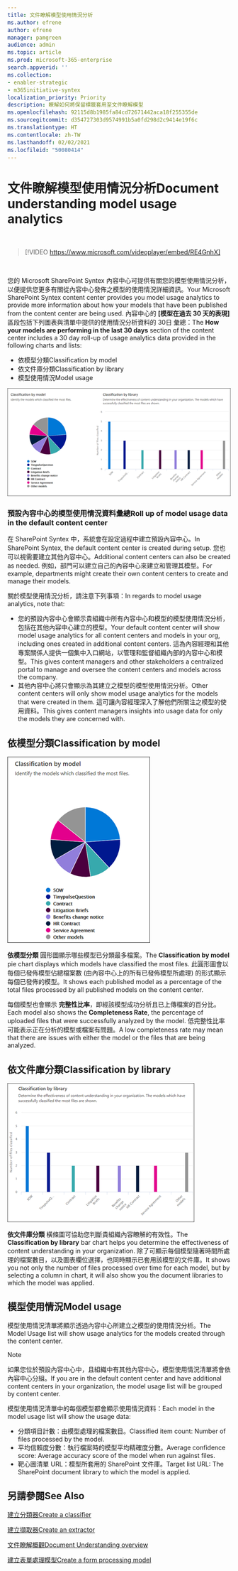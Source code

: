```yaml
---
title: 文件瞭解模型使用情況分析
ms.author: efrene
author: efrene
manager: pamgreen
audience: admin
ms.topic: article
ms.prod: microsoft-365-enterprise
search.appverid: ''
ms.collection:
- enabler-strategic
- m365initiative-syntex
localization_priority: Priority
description: 瞭解如何將保留標籤套用至文件瞭解模型
ms.openlocfilehash: 92115d8b1985fa84cd72671442aca18f255355de
ms.sourcegitcommit: d354727303d9574991b5a0fd298d2c9414e19f6c
ms.translationtype: HT
ms.contentlocale: zh-TW
ms.lasthandoff: 02/02/2021
ms.locfileid: "50080414"
---
```

# <a name="document-understanding-model-usage-analytics"></a><span data-ttu-id="bf14e-103">文件瞭解模型使用情況分析</span><span class="sxs-lookup"><span data-stu-id="bf14e-103">Document understanding model usage analytics</span></span>

</br>

> [!VIDEO https://www.microsoft.com/videoplayer/embed/RE4GnhX]  

</br>


<span data-ttu-id="bf14e-104">您的 Microsoft SharePoint Syntex 內容中心可提供有關您的模型使用情況分析，以便提供您更多有關從內容中心發佈之模型的使用情況詳細資訊。</span><span class="sxs-lookup"><span data-stu-id="bf14e-104">Your Microsoft SharePoint Syntex content center provides you model usage analytics to provide more information about how your models that have been published from the content center are being used.</span></span> <span data-ttu-id="bf14e-105">內容中心的 <b>[模型在過去 30 天的表現]</b> 區段包括下列圖表與清單中提供的使用情況分析資料的 30日 彙總：</span><span class="sxs-lookup"><span data-stu-id="bf14e-105">The <b>How your models are performing in the last 30 days</b> section of the content center includes a 30 day roll-up of usage analytics data provided in the following charts and lists:</span></span>

- <span data-ttu-id="bf14e-106">依模型分類</span><span class="sxs-lookup"><span data-stu-id="bf14e-106">Classification by model</span></span>
- <span data-ttu-id="bf14e-107">依文件庫分類</span><span class="sxs-lookup"><span data-stu-id="bf14e-107">Classification by library</span></span>
- <span data-ttu-id="bf14e-108">模型使用情況</span><span class="sxs-lookup"><span data-stu-id="bf14e-108">Model usage</span></span> 

 ![模型分析](../media/content-understanding/model-analytics.png) </br>

### <a name="roll-up-of-model-usage-data-in-the-default-content-center"></a><span data-ttu-id="bf14e-110">預設內容中心的模型使用情況資料彙總</span><span class="sxs-lookup"><span data-stu-id="bf14e-110">Roll up of model usage data in the default content center</span></span>

<span data-ttu-id="bf14e-111">在 SharePoint Syntex 中，系統會在設定過程中建立預設內容中心。</span><span class="sxs-lookup"><span data-stu-id="bf14e-111">In SharePoint Syntex, the default content center is created during setup.</span></span> <span data-ttu-id="bf14e-112">您也可以視需要建立其他內容中心。</span><span class="sxs-lookup"><span data-stu-id="bf14e-112">Additional content centers can also be created as needed.</span></span> <span data-ttu-id="bf14e-113">例如，部門可以建立自己的內容中心來建立和管理其模型。</span><span class="sxs-lookup"><span data-stu-id="bf14e-113">For example, departments might create their own content centers to create and manage their models.</span></span> 

<span data-ttu-id="bf14e-114">關於模型使用情況分析，請注意下列事項：</span><span class="sxs-lookup"><span data-stu-id="bf14e-114">In regards to model usage analytics, note that:</span></span>

- <span data-ttu-id="bf14e-115">您的預設內容中心會顯示貴組織中所有內容中心和模型的模型使用情況分析，包括在其他內容中心建立的模型。</span><span class="sxs-lookup"><span data-stu-id="bf14e-115">Your default content center will show model usage analytics for all content centers and models in your org, including ones created in additional content centers.</span></span> <span data-ttu-id="bf14e-116">這為內容經理和其他專案關係人提供一個集中入口網站，以管理和監督組織內部的內容中心和模型。</span><span class="sxs-lookup"><span data-stu-id="bf14e-116">This gives content managers and other stakeholders a centralized portal to manage and oversee the content centers and models across the company.</span></span>  
- <span data-ttu-id="bf14e-117">其他內容中心將只會顯示為其建立之模型的模型使用情況分析。</span><span class="sxs-lookup"><span data-stu-id="bf14e-117">Other content centers will only show model usage analytics for the models that were created in them.</span></span> <span data-ttu-id="bf14e-118">這可讓內容經理深入了解他們所關注之模型的使用資料。</span><span class="sxs-lookup"><span data-stu-id="bf14e-118">This gives content managers insights into usage data for only the models they are concerned with.</span></span>


## <a name="classification-by-model"></a><span data-ttu-id="bf14e-119">依模型分類</span><span class="sxs-lookup"><span data-stu-id="bf14e-119">Classification by model</span></span>

   ![總計模型百分比](../media/content-understanding/total-model-percentage.png) </br>

<span data-ttu-id="bf14e-121">**依模型分類** 圓形圖顯示哪些模型已分類最多檔案。</span><span class="sxs-lookup"><span data-stu-id="bf14e-121">The **Classification by model** pie chart displays which models have classified the most files.</span></span> <span data-ttu-id="bf14e-122">此圓形圖會以每個已發佈模型佔總檔案數 (由內容中心上的所有已發佈模型所處理) 的形式顯示每個已發佈的模型。</span><span class="sxs-lookup"><span data-stu-id="bf14e-122">It shows each published model as a percentage of the total files processed by all published models on the content center.</span></span>

<span data-ttu-id="bf14e-123">每個模型也會顯示 **完整性比率**，即經該模型成功分析且已上傳檔案的百分比。</span><span class="sxs-lookup"><span data-stu-id="bf14e-123">Each model also shows the **Completeness Rate**, the percentage of uploaded files that were successfully analyzed by the model.</span></span> <span data-ttu-id="bf14e-124">低完整性比率可能表示正在分析的模型或檔案有問題。</span><span class="sxs-lookup"><span data-stu-id="bf14e-124">A low completeness rate may mean that there are issues with either the model or the files that are being analyzed.</span></span>

## <a name="classification-by-library"></a><span data-ttu-id="bf14e-125">依文件庫分類</span><span class="sxs-lookup"><span data-stu-id="bf14e-125">Classification by library</span></span>

   ![已處理的檔案](../media/content-understanding/files-processed-over-time.png) </br>

<span data-ttu-id="bf14e-127">**依文件庫分類** 橫條圖可協助您判斷貴組織內容瞭解的有效性。</span><span class="sxs-lookup"><span data-stu-id="bf14e-127">The **Classification by library** bar chart helps you determine the effectiveness of content understanding in your organization.</span></span>  <span data-ttu-id="bf14e-128">除了可顯示每個模型隨著時間所處理的檔案數目，以及圖表欄位選擇，也同時顯示已套用該模型的文件庫。</span><span class="sxs-lookup"><span data-stu-id="bf14e-128">It shows you not only the number of files processed over time for each model, but by selecting a column in chart, it will also show you the document libraries to which the model was applied.</span></span>


## <a name="model-usage"></a><span data-ttu-id="bf14e-129">模型使用情況</span><span class="sxs-lookup"><span data-stu-id="bf14e-129">Model usage</span></span>

<span data-ttu-id="bf14e-130">模型使用情況清單將顯示透過內容中心所建立之模型的使用情況分析。</span><span class="sxs-lookup"><span data-stu-id="bf14e-130">The Model Usage list will show usage analytics for the models created through the content center.</span></span>  

> [!NOTE]
> <span data-ttu-id="bf14e-131">如果您位於預設內容中心中，且組織中有其他內容中心，模型使用情況清單將會依內容中心分組。</span><span class="sxs-lookup"><span data-stu-id="bf14e-131">If you are in the default content center and have additional content centers in your organization, the model usage list will be grouped by content center.</span></span>

<span data-ttu-id="bf14e-132">模型使用情況清單中的每個模型都會顯示使用情況資料：</span><span class="sxs-lookup"><span data-stu-id="bf14e-132">Each model in the model usage list will show the usage data:</span></span>

- <span data-ttu-id="bf14e-133">分類項目計數：由模型處理的檔案數目。</span><span class="sxs-lookup"><span data-stu-id="bf14e-133">Classified item count: Number of files processed by the model.</span></span>
- <span data-ttu-id="bf14e-134">平均信賴度分數：執行檔案時的模型平均精確度分數。</span><span class="sxs-lookup"><span data-stu-id="bf14e-134">Average confidence score: Average accuracy score of the model when run against files.</span></span>
- <span data-ttu-id="bf14e-135">靶心圖清單 URL：模型所套用的 SharePoint 文件庫。</span><span class="sxs-lookup"><span data-stu-id="bf14e-135">Target list URL: The SharePoint document library to which the model is applied.</span></span>



## <a name="see-also"></a><span data-ttu-id="bf14e-136">另請參閱</span><span class="sxs-lookup"><span data-stu-id="bf14e-136">See Also</span></span>
[<span data-ttu-id="bf14e-137">建立分類器</span><span class="sxs-lookup"><span data-stu-id="bf14e-137">Create a classifier</span></span>](create-a-classifier.md)

[<span data-ttu-id="bf14e-138">建立擷取器</span><span class="sxs-lookup"><span data-stu-id="bf14e-138">Create an extractor</span></span>](create-an-extractor.md)

[<span data-ttu-id="bf14e-139">文件瞭解概觀</span><span class="sxs-lookup"><span data-stu-id="bf14e-139">Document Understanding overview</span></span>](document-understanding-overview.md)

[<span data-ttu-id="bf14e-140">建立表單處理模型</span><span class="sxs-lookup"><span data-stu-id="bf14e-140">Create a form processing model</span></span>](create-a-form-processing-model.md)  
